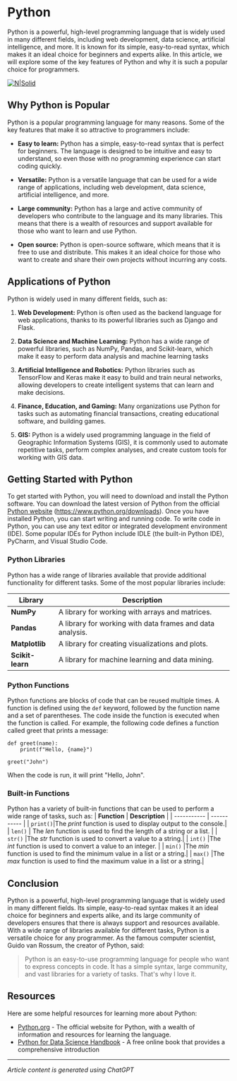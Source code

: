 # Python

Python is a powerful, high-level programming language that is widely used in many different fields,
including web development, data science, artificial intelligence, and more. It is known for its simple,
easy-to-read syntax, which makes it an ideal choice for beginners and experts alike. In this article,
we will explore some of the key features of Python and why it is such a popular choice for
programmers.

[![N|Solid](https://www.python.org/static/img/python-logo@2x.png)](https://nodesource.com/products/nsolid)

## Why Python is Popular

Python is a popular programming language for many reasons. Some of the key features that make
it so attractive to programmers include:

- **Easy to learn:**  Python has a simple, easy-to-read syntax that is perfect for beginners. The
language is designed to be intuitive and easy to understand, so even those with no
programming experience can start coding quickly.

- **Versatile:**  Python is a versatile language that can be used for a wide range of applications,
including web development, data science, artificial intelligence, and more.

- **Large community:** Python has a large and active community of developers who contribute to
the language and its many libraries. This means that there is a wealth of resources and support
available for those who want to learn and use Python.

- **Open source:** Python is open-source software, which means that it is free to use and
distribute. This makes it an ideal choice for those who want to create and share their own
projects without incurring any costs.

## Applications of Python

Python is widely used in many different fields, such as:
1. **Web Development:** Python is often used as the backend language for web applications,
thanks to its powerful libraries such as Django and Flask.

2. **Data Science and Machine Learning:** Python has a wide range of powerful libraries, such as
NumPy, Pandas, and Scikit-learn, which make it easy to perform data analysis and machine
learning tasks

3. **Artificial Intelligence and Robotics:** Python libraries such as TensorFlow and Keras make it
easy to build and train neural networks, allowing developers to create intelligent systems that
can learn and make decisions.

4. **Finance, Education, and Gaming:** Many organizations use Python for tasks such as
automating financial transactions, creating educational software, and building games.

5. **GIS:**  Python is a widely used programming language in the field of Geographic Information
Systems (GIS), it is commonly used to automate repetitive tasks, perform complex analyses,
and create custom tools for working with GIS data.

## Getting Started with Python

To get started with Python, you will need to download and install the Python software. You can
download the latest version of Python from the official [Python website](https://www.python.org/downloads) (https://www.python.org/downloads). 
Once you have installed Python, you can start writing and running code.
To write code in Python, you can use any text editor or integrated development environment (IDE).
Some popular IDEs for Python include IDLE (the built-in Python IDE), PyCharm, and Visual Studio
Code.

### Python Libraries

Python has a wide range of libraries available that provide additional functionality for different
tasks. Some of the most popular libraries include:

| **Library**     | **Description** |
| ----------- | ----------- |
| **NumPy**    | A library for working with arrays and matrices.|
| **Pandas**   | A library for working with data frames and data analysis.  |
| **Matplotlib** | A library for creating visualizations and plots.|
| **Scikit-learn**   | A library for machine learning and data mining.  |

### Python Functions

Python functions are blocks of code that can be reused multiple times. A function is defined using
the ```def``` keyword, followed by the function name and a set of parentheses. The code inside the
function is executed when the function is called.
For example, the following code defines a function called greet that prints a message:

~~~
def greet(name):
    print(f"Hello, {name}")
 
greet("John")
~~~

When the code is run, it will print "Hello, John".

### Built-in Functions

Python has a variety of built-in functions that can be used to perform a wide range of tasks, such
as:
| **Function**     | **Description** |
| ----------- | ----------- |
| ```print()```|The *print* function is used to display output to the console.|
| ```len()```   | The *len* function is used to find the length of a string or a list.  |
| ```str()``` |The *str* function is used to convert a value to a string.|
| ```int()```   |The *int* function is used to convert a value to an integer.  |
| ```min()``` |The *min* function is used to find the minimum value in a list or a string.|
| ```max()```   |The *max* function is used to find the maximum value in a list or a string.|


## Conclusion

Python is a powerful, high-level programming language that is widely used in many different fields.
Its simple, easy-to-read syntax makes it an ideal choice for beginners and experts alike, and its
large community of developers ensures that there is always support and resources available. With
a wide range of libraries available for different tasks, Python is a versatile choice for any
programmer.
As the famous computer scientist, Guido van Rossum, the creator of Python, said:

> Python is an easy-to-use programming language for people who want to express concepts in
> code. It has a simple syntax, large community, and vast libraries for a variety of tasks. That's
> why I love it.

## Resources

Here are some helpful resources for learning more about Python:

- [Python.org](https://www.python.org/) -  The official website for Python, with a wealth of information and resources for
learning the language.
- [Python for Data Science Handbook](https://jakevdp.github.io/PythonDataScienceHandbook) - A free online book that provides a comprehensive
introduction

---
*Article content is generated using ChatGPT*